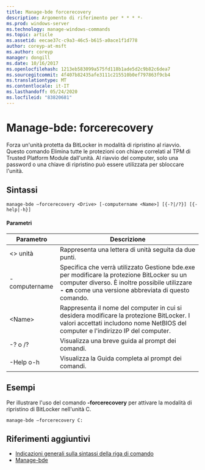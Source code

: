 ```yaml
---
title: Manage-bde forcerecovery
description: Argomento di riferimento per * * * *-
ms.prod: windows-server
ms.technology: manage-windows-commands
ms.topic: article
ms.assetid: eecae37c-c9a3-46c5-b615-a0ace1f1d778
author: coreyp-at-msft
ms.author: coreyp
manager: dongill
ms.date: 10/16/2017
ms.openlocfilehash: 1213eb583099a575fd118b1ade5d2c9b82c6dea7
ms.sourcegitcommit: 4f407b82435afe3111c215510b0ef797863f9cb4
ms.translationtype: MT
ms.contentlocale: it-IT
ms.lasthandoff: 05/24/2020
ms.locfileid: "83820681"
---
```

# <a name="manage-bde-forcerecovery"></a>Manage-bde: forcerecovery



Forza un'unità protetta da BitLocker in modalità di ripristino al riavvio. Questo comando Elimina tutte le protezioni con chiave correlati al TPM di Trusted Platform Module dall'unità. Al riavvio del computer, solo una password o una chiave di ripristino può essere utilizzata per sbloccare l'unità.

## <a name="syntax"></a>Sintassi

```
manage-bde –forcerecovery <Drive> [-computername <Name>] [{-?|/?}] [{-help|-h}]
```

#### <a name="parameters"></a>Parametri

|Parametro|Descrizione|
|---------|-----------|
|\<> unità|Rappresenta una lettera di unità seguita da due punti.|
|-computername|Specifica che verrà utilizzato Gestione bde.exe per modificare la protezione BitLocker su un computer diverso. È inoltre possibile utilizzare **- cn** come una versione abbreviata di questo comando.|
|\<Name>|Rappresenta il nome del computer in cui si desidera modificare la protezione BitLocker. I valori accettati includono nome NetBIOS del computer e l'indirizzo IP del computer.|
|-? o /?|Visualizza una breve guida al prompt dei comandi.|
|-Help o-h|Visualizza la Guida completa al prompt dei comandi.|

## <a name="examples"></a>Esempi

Per illustrare l'uso del comando **-forcerecovery** per attivare la modalità di ripristino di BitLocker nell'unità C.
```
manage-bde –forcerecovery C:
```

## <a name="additional-references"></a>Riferimenti aggiuntivi

- [Indicazioni generali sulla sintassi della riga di comando](command-line-syntax-key.md)
-   [Manage-bde](manage-bde.md)